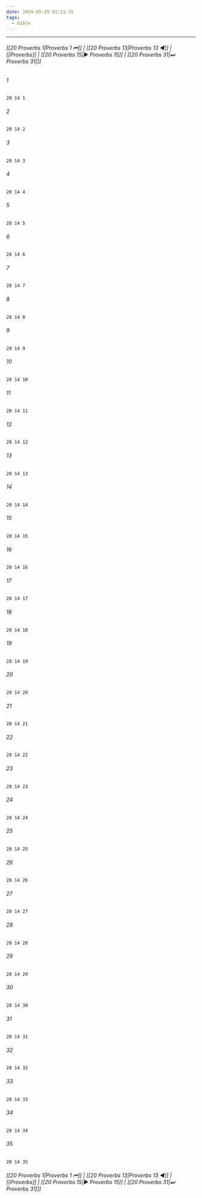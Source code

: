 ```yaml
---
date: 2024-05-29 01:21:35
tags:
  - bible
---
```

___

###### [[20 Proverbs 1|Proverbs 1 ⏮]] | [[20 Proverbs 13|Proverbs 13 ◀]] | [[Proverbs]] | [[20 Proverbs 15|▶ Proverbs 15]] | [[20 Proverbs 31|⏭ Proverbs 31|]]

###### 1
``` verse
20 14 1 
```
###### 2
``` verse
20 14 2 
```
###### 3
``` verse
20 14 3 
```
###### 4
``` verse
20 14 4 
```
###### 5
``` verse
20 14 5 
```
###### 6
``` verse
20 14 6 
```
###### 7
``` verse
20 14 7 
```
###### 8
``` verse
20 14 8 
```
###### 9
``` verse
20 14 9 
```
###### 10
``` verse
20 14 10 
```
###### 11
``` verse
20 14 11 
```
###### 12
``` verse
20 14 12 
```
###### 13
``` verse
20 14 13 
```
###### 14
``` verse
20 14 14 
```
###### 15
``` verse
20 14 15 
```
###### 16
``` verse
20 14 16 
```
###### 17
``` verse
20 14 17 
```
###### 18
``` verse
20 14 18 
```
###### 19
``` verse
20 14 19 
```
###### 20
``` verse
20 14 20 
```
###### 21
``` verse
20 14 21 
```
###### 22
``` verse
20 14 22 
```
###### 23
``` verse
20 14 23 
```
###### 24
``` verse
20 14 24 
```
###### 25
``` verse
20 14 25 
```
###### 26
``` verse
20 14 26 
```
###### 27
``` verse
20 14 27 
```
###### 28
``` verse
20 14 28 
```
###### 29
``` verse
20 14 29 
```
###### 30
``` verse
20 14 30 
```
###### 31
``` verse
20 14 31 
```
###### 32
``` verse
20 14 32 
```
###### 33
``` verse
20 14 33 
```
###### 34
``` verse
20 14 34 
```
###### 35
``` verse
20 14 35 
```

###### [[20 Proverbs 1|Proverbs 1 ⏮]] | [[20 Proverbs 13|Proverbs 13 ◀]] | [[Proverbs]] | [[20 Proverbs 15|▶ Proverbs 15]] | [[20 Proverbs 31|⏭ Proverbs 31|]]

